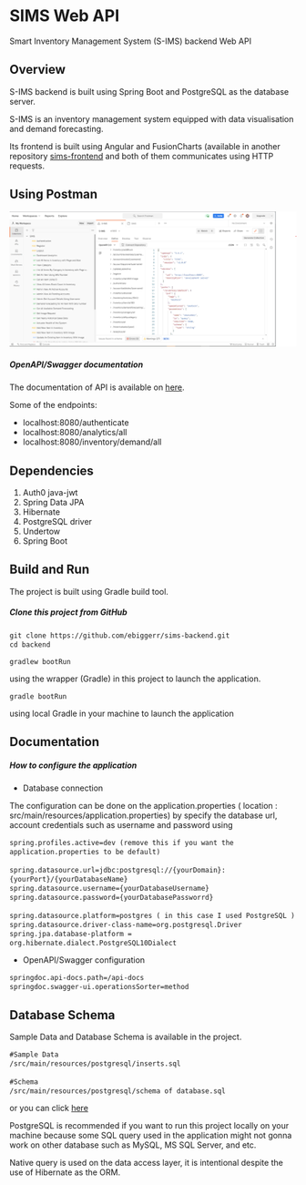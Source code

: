 # SIMS Web API
Smart Inventory Management System (S-IMS) backend Web API

## Overview
S-IMS backend is built using Spring Boot and PostgreSQL as the database server.

S-IMS is an inventory management system equipped with  data visualisation and demand forecasting.

Its frontend is built using Angular and FusionCharts (available in another repository [sims-frontend](https://github.com/ebiggerr/sims-frontend) and both of them communicates using HTTP requests.

## Using Postman

![postman](postman.png)

##### OpenAPI/Swagger documentation

The documentation of API is available on [here](https://github.com/ebiggerr/sims-backend/blob/prod/openapi.json).

Some of the endpoints:
- localhost:8080/authenticate
- localhost:8080/analytics/all
- localhost:8080/inventory/demand/all
 
## Dependencies
1. Auth0 java-jwt
2. Spring Data JPA
3. Hibernate
4. PostgreSQL driver
5. Undertow
6. Spring Boot

## Build and Run
The project is built using Gradle build tool.

##### Clone this project from GitHub
```$xslt
git clone https://github.com/ebiggerr/sims-backend.git
cd backend
```

```$xslt
gradlew bootRun
```
using the wrapper (Gradle) in this project to launch the application.

```$xslt
gradle bootRun
```
using local Gradle in your machine to launch the application

## Documentation

##### How to configure the application

- Database connection

The configuration can be done on the application.properties ( location : src/main/resources/application.properties) by specify the database url, account credentials such as username and password using 
```
spring.profiles.active=dev (remove this if you want the application.properties to be default)

spring.datasource.url=jdbc:postgresql://{yourDomain}:{yourPort}/{yourDatabaseName}
spring.datasource.username={yourDatabaseUsername}
spring.datasource.password={yourDatabasePassworrd}

spring.datasource.platform=postgres ( in this case I used PostgreSQL )
spring.datasource.driver-class-name=org.postgresql.Driver
spring.jpa.database-platform = org.hibernate.dialect.PostgreSQL10Dialect

```

- OpenAPI/Swagger configuration

```$xslt
springdoc.api-docs.path=/api-docs
springdoc.swagger-ui.operationsSorter=method
```


## Database Schema

Sample Data and Database Schema is available in the project.

```
#Sample Data
/src/main/resources/postgresql/inserts.sql

#Schema
/src/main/resources/postgresql/schema of database.sql

```
or you can click [here](https://github.com/ebiggerr/sims-backend/tree/prod/src/main/resources/postgresql)

PostgreSQL is recommended if you want to run this project locally on your machine because some SQL query used in the application might not gonna work on other database such as MySQL, MS SQL Server, and etc.

Native query is used on the data access layer, it is intentional despite the use of Hibernate as the ORM.



